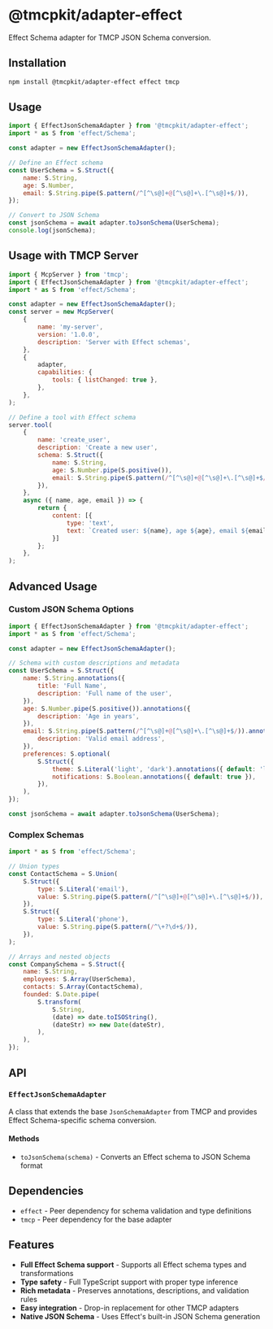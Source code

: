 # @tmcpkit/adapter-effect

Effect Schema adapter for TMCP JSON Schema conversion.

## Installation

```bash
npm install @tmcpkit/adapter-effect effect tmcp
```

## Usage

```javascript
import { EffectJsonSchemaAdapter } from '@tmcpkit/adapter-effect';
import * as S from 'effect/Schema';

const adapter = new EffectJsonSchemaAdapter();

// Define an Effect schema
const UserSchema = S.Struct({
	name: S.String,
	age: S.Number,
	email: S.String.pipe(S.pattern(/^[^\s@]+@[^\s@]+\.[^\s@]+$/)),
});

// Convert to JSON Schema
const jsonSchema = await adapter.toJsonSchema(UserSchema);
console.log(jsonSchema);
```

## Usage with TMCP Server

```javascript
import { McpServer } from 'tmcp';
import { EffectJsonSchemaAdapter } from '@tmcpkit/adapter-effect';
import * as S from 'effect/Schema';

const adapter = new EffectJsonSchemaAdapter();
const server = new McpServer(
	{
		name: 'my-server',
		version: '1.0.0',
		description: 'Server with Effect schemas',
	},
	{
		adapter,
		capabilities: {
			tools: { listChanged: true },
		},
	},
);

// Define a tool with Effect schema
server.tool(
	{
		name: 'create_user',
		description: 'Create a new user',
		schema: S.Struct({
			name: S.String,
			age: S.Number.pipe(S.positive()),
			email: S.String.pipe(S.pattern(/^[^\s@]+@[^\s@]+\.[^\s@]+$/)),
		}),
	},
	async ({ name, age, email }) => {
		return {
			content: [{ 
				type: 'text', 
				text: `Created user: ${name}, age ${age}, email ${email}` 
			}]
		};
	},
);
```

## Advanced Usage

### Custom JSON Schema Options

```javascript
import { EffectJsonSchemaAdapter } from '@tmcpkit/adapter-effect';
import * as S from 'effect/Schema';

const adapter = new EffectJsonSchemaAdapter();

// Schema with custom descriptions and metadata
const UserSchema = S.Struct({
	name: S.String.annotations({
		title: 'Full Name',
		description: 'Full name of the user',
	}),
	age: S.Number.pipe(S.positive()).annotations({
		description: 'Age in years',
	}),
	email: S.String.pipe(S.pattern(/^[^\s@]+@[^\s@]+\.[^\s@]+$/)).annotations({
		description: 'Valid email address',
	}),
	preferences: S.optional(
		S.Struct({
			theme: S.Literal('light', 'dark').annotations({ default: 'light' }),
			notifications: S.Boolean.annotations({ default: true }),
		}),
	),
});

const jsonSchema = await adapter.toJsonSchema(UserSchema);
```

### Complex Schemas

```javascript
import * as S from 'effect/Schema';

// Union types
const ContactSchema = S.Union(
	S.Struct({
		type: S.Literal('email'),
		value: S.String.pipe(S.pattern(/^[^\s@]+@[^\s@]+\.[^\s@]+$/)),
	}),
	S.Struct({
		type: S.Literal('phone'),
		value: S.String.pipe(S.pattern(/^\+?\d+$/)),
	}),
);

// Arrays and nested objects
const CompanySchema = S.Struct({
	name: S.String,
	employees: S.Array(UserSchema),
	contacts: S.Array(ContactSchema),
	founded: S.Date.pipe(
		S.transform(
			S.String,
			(date) => date.toISOString(),
			(dateStr) => new Date(dateStr),
		),
	),
});
```

## API

### `EffectJsonSchemaAdapter`

A class that extends the base `JsonSchemaAdapter` from TMCP and provides Effect Schema-specific schema conversion.

#### Methods

- `toJsonSchema(schema)` - Converts an Effect schema to JSON Schema format

## Dependencies

- `effect` - Peer dependency for schema validation and type definitions
- `tmcp` - Peer dependency for the base adapter

## Features

- **Full Effect Schema support** - Supports all Effect schema types and transformations
- **Type safety** - Full TypeScript support with proper type inference
- **Rich metadata** - Preserves annotations, descriptions, and validation rules
- **Easy integration** - Drop-in replacement for other TMCP adapters
- **Native JSON Schema** - Uses Effect's built-in JSON Schema generation
